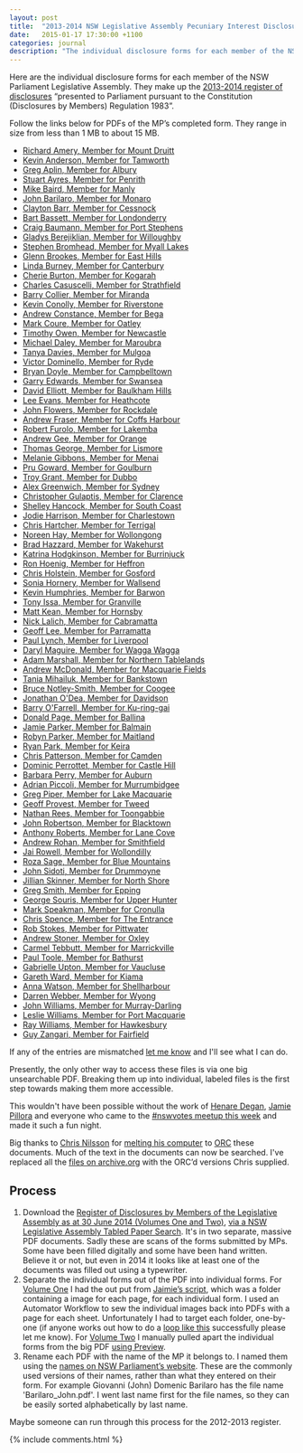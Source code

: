 ```yaml
---
layout: post
title:  "2013-2014 NSW Legislative Assembly Pecuniary Interest Disclosures"
date:   2015-01-17 17:30:00 +1100
categories: journal
description: "The individual disclosure forms for each member of the NSW Parliament Legislative Assembly, showing their pecuniary interest disclosures as of 30th June 2014."
---
```


Here are the individual disclosure forms for each member of the NSW Parliament Legislative Assembly. They make up the [2013-2014 register of disclosures](http://www.parliament.nsw.gov.au/prod/la/latabdoc.nsf/062281a7012b5820ca257020000a3058/d8ec3278d94e2783ca257d71001a8111?OpenDocument) “presented to Parliament pursuant to the Constitution (Disclosures by Members) Regulation 1983”.

Follow the links below for PDFs of the MP’s completed form. They range in size from less than 1 MB to about 15 MB.

<div id="mp-list">
<ul class="list filter-list">
<li><a class="h-card"  href="https://archive.org/download/NSW_Pecuniary_Interests_2013-2014/2014-06-30_Amery_Richard_pecuniary-interests.pdf"><span class="p-name">Richard Amery</span>, Member for <span class="p-role">Mount Druitt</span></a></li>
<li><a class="h-card" href="https://archive.org/download/NSW_Pecuniary_Interests_2013-2014/2014-06-30_Anderson_Kevin_pecuniary-interests.pdf"><span class="p-name">Kevin Anderson</span>, Member for <span class="p-role">Tamworth</span></a></li>
<li><a class="h-card" href="https://archive.org/download/NSW_Pecuniary_Interests_2013-2014/2014-06-30_Aplin_Greg_pecuniary-interests.pdf"><span class="p-name">Greg Aplin</span>, Member for <span class="p-role">Albury</span></a></li>
<li><a class="h-card" href="https://archive.org/download/NSW_Pecuniary_Interests_2013-2014/2014-06-30_Ayres_Stuart_pecuniary-interests.pdf"><span class="p-name">Stuart Ayres</span>, Member for <span class="p-role">Penrith</span></a></li>
<li><a class="h-card" href="https://archive.org/download/NSW_Pecuniary_Interests_2013-2014/2014-06-30_Baird_Mike_pecuniary-interests.pdf"><span class="p-name">Mike Baird</span>, Member for <span class="p-role">Manly</span></a></li>
<li><a class="h-card" href="https://archive.org/download/NSW_Pecuniary_Interests_2013-2014/2014-06-30_Barilaro_John_pecuniary-interests.pdf"><span class="p-name">John Barilaro</span>, Member for <span class="p-role">Monaro</span></a></li>
<li><a class="h-card" href="https://archive.org/download/NSW_Pecuniary_Interests_2013-2014/2014-06-30_Barr_Clayton_pecuniary-interests.pdf"><span class="p-name">Clayton Barr</span>, Member for <span class="p-role">Cessnock</span></a></li>
<li><a class="h-card" href="https://archive.org/download/NSW_Pecuniary_Interests_2013-2014/2014-06-30_Bassett_Bart_pecuniary-interests.pdf"><span class="p-name">Bart Bassett</span>, Member for <span class="p-role">Londonderry</span></a></li>
<li><a class="h-card" href="https://archive.org/download/NSW_Pecuniary_Interests_2013-2014/2014-06-30_Baumann_Craig_pecuniary-interests.pdf"><span class="p-name">Craig Baumann</span>, Member for <span class="p-role">Port Stephens</span></a></li>
<li><a class="h-card" href="https://archive.org/download/NSW_Pecuniary_Interests_2013-2014/2014-06-30_Berejiklian_Gladys_pecuniary-interests.pdf"><span class="p-name">Gladys Berejiklian</span>, Member for <span class="p-role">Willoughby</span></a></li>
<li><a class="h-card" href="https://archive.org/download/NSW_Pecuniary_Interests_2013-2014/2014-06-30_Bromhead_Stephen_pecuniary-interests.pdf"><span class="p-name">Stephen Bromhead</span>, Member for <span class="p-role">Myall Lakes</span></a></li>
<li><a class="h-card" href="https://archive.org/download/NSW_Pecuniary_Interests_2013-2014/2014-06-30_Brookes_Glenn_pecuniary-interests.pdf"><span class="p-name">Glenn Brookes</span>, Member for <span class="p-role">East Hills</span></a></li>
<li><a class="h-card" href="https://archive.org/download/NSW_Pecuniary_Interests_2013-2014/2014-06-30_Burney_Linda_pecuniary-interests.pdf"><span class="p-name">Linda Burney</span>, Member for <span class="p-role">Canterbury</span></a></li>
<li><a class="h-card" href="https://archive.org/download/NSW_Pecuniary_Interests_2013-2014/2014-06-30_Burton_Cherie_pecuniary-interests.pdf"><span class="p-name">Cherie Burton</span>, Member for <span class="p-role">Kogarah</span></a></li>
<li><a class="h-card" href="https://archive.org/download/NSW_Pecuniary_Interests_2013-2014/2014-06-30_Casuscelli_Charles_pecuniary-interests.pdf"><span class="p-name">Charles Casuscelli</span>, Member for <span class="p-role">Strathfield</span></a></li>
<li><a class="h-card" href="https://archive.org/download/NSW_Pecuniary_Interests_2013-2014/2014-06-30_Collier_Barry_pecuniary-interests.pdf"><span class="p-name">Barry Collier</span>, Member for <span class="p-role">Miranda</span></a></li>
<li><a class="h-card" href="https://archive.org/download/NSW_Pecuniary_Interests_2013-2014/2014-06-30_Conolly_Kevin_pecuniary-interests.pdf"><span class="p-name">Kevin Conolly</span>, Member for <span class="p-role">Riverstone</span></a></li>
<li><a class="h-card" href="https://archive.org/download/NSW_Pecuniary_Interests_2013-2014/2014-06-30_Constance_Andrew_pecuniary-interests.pdf"><span class="p-name">Andrew Constance</span>, Member for <span class="p-role">Bega</span></a></li>
<li><a class="h-card" href="https://archive.org/download/NSW_Pecuniary_Interests_2013-2014/2014-06-30_Coure_Mark_pecuniary-interests.pdf"><span class="p-name">Mark Coure</span>, Member for <span class="p-role">Oatley</span></a></li>
<li><a class="h-card" href="https://archive.org/download/NSW_Pecuniary_Interests_2013-2014/2014-06-30_Owen_Timothy_pecuniary-interests.pdf"><span class="p-name">Timothy Owen</span>, Member for <span class="p-role">Newcastle</span></a></li>
<li><a class="h-card" href="https://archive.org/download/NSW_Pecuniary_Interests_2013-2014/2014-06-30_Daley_Michael_pecuniary-interests.pdf"><span class="p-name">Michael Daley</span>, Member for <span class="p-role">Maroubra</span></a></li>
<li><a class="h-card" href="https://archive.org/download/NSW_Pecuniary_Interests_2013-2014/2014-06-30_Davies_Tanya_pecuniary-interests.pdf"><span class="p-name">Tanya Davies</span>, Member for <span class="p-role">Mulgoa</span></a></li>
<li><a class="h-card" href="https://archive.org/download/NSW_Pecuniary_Interests_2013-2014/2014-06-30_Dominello_Victor_pecuniary-interests.pdf"><span class="p-name">Victor Dominello</span>, Member for <span class="p-role">Ryde</span></a></li>
<li><a class="h-card" href="https://archive.org/download/NSW_Pecuniary_Interests_2013-2014/2014-06-30_Doyle_Bryan_pecuniary-interests.pdf"><span class="p-name">Bryan Doyle</span>, Member for <span class="p-role">Campbelltown</span></a></li>
<li><a class="h-card" href="https://archive.org/download/NSW_Pecuniary_Interests_2013-2014/2014-06-30_Edwards_Garry_pecuniary-interests.pdf"><span class="p-name">Garry Edwards</span>, Member for <span class="p-role">Swansea</span></a></li>
<li><a class="h-card" href="https://archive.org/download/NSW_Pecuniary_Interests_2013-2014/2014-06-30_Elliott_David_pecuniary-interests.pdf"><span class="p-name">David Elliott</span>, Member for <span class="p-role">Baulkham Hills</span></a></li>
<li><a class="h-card" href="https://archive.org/download/NSW_Pecuniary_Interests_2013-2014/2014-06-30_Evans_Lee_pecuniary-interests.pdf"><span class="p-name">Lee Evans</span>, Member for <span class="p-role">Heathcote</span></a></li>
<li><a class="h-card" href="https://archive.org/download/NSW_Pecuniary_Interests_2013-2014/2014-06-30_Flowers_John_pecuniary-interests.pdf"><span class="p-name">John Flowers</span>, Member for <span class="p-role">Rockdale</span></a></li>
<li><a class="h-card" href="https://archive.org/download/NSW_Pecuniary_Interests_2013-2014/2014-06-30_Fraser_Andrew_pecuniary-interests.pdf"><span class="p-name">Andrew Fraser</span>, Member for <span class="p-role">Coffs Harbour</span></a></li>
<li><a class="h-card" href="https://archive.org/download/NSW_Pecuniary_Interests_2013-2014/2014-06-30_Furolo_Robert_pecuniary-interests.pdf"><span class="p-name">Robert Furolo</span>, Member for <span class="p-role">Lakemba</span></a></li>
<li><a class="h-card" href="https://archive.org/download/NSW_Pecuniary_Interests_2013-2014/2014-06-30_Gee_Andrew_pecuniary-interests.pdf"><span class="p-name">Andrew Gee</span>, Member for <span class="p-role">Orange</span></a></li>
<li><a class="h-card" href="https://archive.org/download/NSW_Pecuniary_Interests_2013-2014/2014-06-30_George_Thomas_pecuniary-interests.pdf"><span class="p-name">Thomas George</span>, Member for <span class="p-role">Lismore</span></a></li>
<li><a class="h-card" href="https://archive.org/download/NSW_Pecuniary_Interests_2013-2014/2014-06-30_Gibbons_Melanie_pecuniary-interests.pdf"><span class="p-name">Melanie Gibbons</span>, Member for <span class="p-role">Menai</span></a></li>
<li><a class="h-card" href="https://archive.org/download/NSW_Pecuniary_Interests_2013-2014/2014-06-30_Goward_Pru_pecuniary-interests.pdf"><span class="p-name">Pru Goward</span>, Member for <span class="p-role">Goulburn</span></a></li>
<li><a class="h-card" href="https://archive.org/download/NSW_Pecuniary_Interests_2013-2014/2014-06-30_Grant_Troy_pecuniary-interests.pdf"><span class="p-name">Troy Grant</span>, Member for <span class="p-role">Dubbo</span></a></li>
<li><a class="h-card" href="https://archive.org/download/NSW_Pecuniary_Interests_2013-2014/2014-06-30_Greenwich_Alex_pecuniary-interests.pdf"><span class="p-name">Alex Greenwich</span>, Member for <span class="p-role">Sydney</span></a></li>
<li><a class="h-card" href="https://archive.org/download/NSW_Pecuniary_Interests_2013-2014/2014-06-30_*%20%20%20%5BGulaptis_Christopher_pecuniary-interests.pdf"><span class="p-name">Christopher Gulaptis</span>, Member for <span class="p-role">Clarence    </span></a></li>
<li><a class="h-card" href="https://archive.org/download/NSW_Pecuniary_Interests_2013-2014/2014-06-30_Hancock_Shelley_pecuniary-interests.pdf"><span class="p-name">Shelley Hancock</span>, Member for <span class="p-role">South Coast</span></a></li>
<li><a class="h-card" href="https://archive.org/download/NSW_Pecuniary_Interests_2013-2014/2014-06-30_Harrison_Jodie_pecuniary-interests.pdf"><span class="p-name">Jodie Harrison</span>, Member for <span class="p-role">Charlestown</span></a></li>
<li><a class="h-card" href="https://archive.org/download/NSW_Pecuniary_Interests_2013-2014/2014-06-30_Hartcher_Chris_pecuniary-interests.pdf"><span class="p-name">Chris Hartcher</span>, Member for <span class="p-role">Terrigal</span></a></li>
<li><a class="h-card" href="https://archive.org/download/NSW_Pecuniary_Interests_2013-2014/2014-06-30_Hay_Noreen_pecuniary-interests.pdf"><span class="p-name">Noreen Hay</span>, Member for <span class="p-role">Wollongong</span></a></li>
<li><a class="h-card" href="https://archive.org/download/NSW_Pecuniary_Interests_2013-2014/2014-06-30_Hazzard_Brad_pecuniary-interests.pdf"><span class="p-name">Brad Hazzard</span>, Member for <span class="p-role">Wakehurst</span></a></li>
<li><a class="h-card" href="https://archive.org/download/NSW_Pecuniary_Interests_2013-2014/2014-06-30_Hodgkinson_Katrina_pecuniary-interests.pdf"><span class="p-name">Katrina Hodgkinson</span>, Member for <span class="p-role">Burrinjuck</span></a></li>
<li><a class="h-card" href="https://archive.org/download/NSW_Pecuniary_Interests_2013-2014/2014-06-30_Hoenig_Ron_pecuniary-interests.pdf"><span class="p-name">Ron Hoenig</span>, Member for <span class="p-role">Heffron</span></a></li>
<li><a class="h-card" href="https://archive.org/download/NSW_Pecuniary_Interests_2013-2014/2014-06-30_Holstein_Chris_pecuniary-interests.pdf"><span class="p-name">Chris Holstein</span>, Member for <span class="p-role">Gosford</span></a></li>
<li><a class="h-card" href="https://archive.org/download/NSW_Pecuniary_Interests_2013-2014/2014-06-30_Hornery_Sonia_pecuniary-interests.pdf"><span class="p-name">Sonia Hornery</span>, Member for <span class="p-role">Wallsend</span></a></li>
<li><a class="h-card" href="https://archive.org/download/NSW_Pecuniary_Interests_2013-2014/2014-06-30_Humphries_Kevin_pecuniary-interests.pdf"><span class="p-name">Kevin Humphries</span>, Member for <span class="p-role">Barwon</span></a></li>
<li><a class="h-card" href="https://archive.org/download/NSW_Pecuniary_Interests_2013-2014/2014-06-30_Issa_Tony_pecuniary-interests.pdf"><span class="p-name">Tony Issa</span>, Member for <span class="p-role">Granville</span></a></li>
<li><a class="h-card" href="https://archive.org/download/NSW_Pecuniary_Interests_2013-2014/2014-06-30_Kean_Matt_pecuniary-interests.pdf"><span class="p-name">Matt Kean</span>, Member for <span class="p-role">Hornsby</span></a></li>
<li><a class="h-card" href="https://archive.org/download/NSW_Pecuniary_Interests_2013-2014/2014-06-30_Lalich_Nick_pecuniary-interests.pdf"><span class="p-name">Nick Lalich</span>, Member for <span class="p-role">Cabramatta</span></a></li>
<li><a class="h-card" href="https://archive.org/download/NSW_Pecuniary_Interests_2013-2014/2014-06-30_Lee_Geoff_pecuniary-interests.pdf"><span class="p-name">Geoff Lee</span>, Member for <span class="p-role">Parramatta</span></a></li>
<li><a class="h-card" href="https://archive.org/download/NSW_Pecuniary_Interests_2013-2014/2014-06-30_Lynch_Paul_pecuniary-interests.pdf"><span class="p-name">Paul Lynch</span>, Member for <span class="p-role">Liverpool</span></a></li>
<li><a class="h-card" href="https://archive.org/download/NSW_Pecuniary_Interests_2013-2014/2014-06-30_Maguire_Daryl_pecuniary-interests.pdf"><span class="p-name">Daryl Maguire</span>, Member for <span class="p-role">Wagga Wagga</span></a></li>
<li><a class="h-card" href="https://archive.org/download/NSW_Pecuniary_Interests_2013-2014/2014-06-30_Marshall_Adam_pecuniary-interests.pdf"><span class="p-name">Adam Marshall</span>, Member for <span class="p-role">Northern Tablelands</span></a></li>
<li><a class="h-card" href="https://archive.org/download/NSW_Pecuniary_Interests_2013-2014/2014-06-30_McDonald_Andrew_pecuniary-interests.pdf"><span class="p-name">Andrew McDonald</span>, Member for <span class="p-role">Macquarie Fields</span></a></li>
<li><a class="h-card" href="https://archive.org/download/NSW_Pecuniary_Interests_2013-2014/2014-06-30_Mihailuk_Tania_pecuniary-interests.pdf"><span class="p-name">Tania Mihailuk</span>, Member for <span class="p-role">Bankstown</span></a></li>
<li><a class="h-card" href="https://archive.org/download/NSW_Pecuniary_Interests_2013-2014/2014-06-30_Notley-Smith_Bruce_pecuniary-interests.pdf"><span class="p-name">Bruce Notley-Smith</span>, Member for <span class="p-role">Coogee</span></a></li>
<li><a class="h-card" href="https://archive.org/download/NSW_Pecuniary_Interests_2013-2014/2014-06-30_O%27Dea_Jonathan_pecuniary-interests.pdf"><span class="p-name">Jonathan O&#39;Dea</span>, Member for <span class="p-role">Davidson</span></a></li>
<li><a class="h-card" href="https://archive.org/download/NSW_Pecuniary_Interests_2013-2014/2014-06-30_O%27Farrell_Barry_pecuniary-interests.pdf"><span class="p-name">Barry O&#39;Farrell</span>, Member for <span class="p-role">Ku-ring-gai</span></a></li>
<li><a class="h-card" href="https://archive.org/download/NSW_Pecuniary_Interests_2013-2014/2014-06-30_Page_Donald_pecuniary-interests.pdf"><span class="p-name">Donald Page</span>, Member for <span class="p-role">Ballina</span></a></li>
<li><a class="h-card" href="https://archive.org/download/NSW_Pecuniary_Interests_2013-2014/2014-06-30_Parker_Jamie_pecuniary-interests.pdf"><span class="p-name">Jamie Parker</span>, Member for <span class="p-role">Balmain</span></a></li>
<li><a class="h-card" href="https://archive.org/download/NSW_Pecuniary_Interests_2013-2014/2014-06-30_Parker_Robyn_pecuniary-interests.pdf"><span class="p-name">Robyn Parker</span>, Member for <span class="p-role">Maitland</span></a></li>
<li><a class="h-card" href="https://archive.org/download/NSW_Pecuniary_Interests_2013-2014/2014-06-30_Park_Ryan_pecuniary-interests.pdf"><span class="p-name">Ryan Park</span>, Member for <span class="p-role">Keira</span></a></li>
<li><a class="h-card" href="https://archive.org/download/NSW_Pecuniary_Interests_2013-2014/2014-06-30_Patterson_Chris_pecuniary-interests.pdf"><span class="p-name">Chris Patterson</span>, Member for <span class="p-role">Camden</span></a></li>
<li><a class="h-card" href="https://archive.org/download/NSW_Pecuniary_Interests_2013-2014/2014-06-30_Perrottet_Dominic_pecuniary-interests.pdf"><span class="p-name">Dominic Perrottet</span>, Member for <span class="p-role">Castle Hill</span></a></li>
<li><a class="h-card" href="https://archive.org/download/NSW_Pecuniary_Interests_2013-2014/2014-06-30_Perry_Barbara_pecuniary-interests.pdf"><span class="p-name">Barbara Perry</span>, Member for <span class="p-role">Auburn</span></a></li>
<li><a class="h-card" href="https://archive.org/download/NSW_Pecuniary_Interests_2013-2014/2014-06-30_Piccoli_Adrian_pecuniary-interests.pdf"><span class="p-name">Adrian Piccoli</span>, Member for <span class="p-role">Murrumbidgee</span></a></li>
<li><a class="h-card" href="https://archive.org/download/NSW_Pecuniary_Interests_2013-2014/2014-06-30_Piper_Greg_pecuniary-interests.pdf"><span class="p-name">Greg Piper</span>, Member for <span class="p-role">Lake Macquarie</span></a></li>
<li><a class="h-card" href="https://archive.org/download/NSW_Pecuniary_Interests_2013-2014/2014-06-30_Provest_Geoff_pecuniary-interests.pdf"><span class="p-name">Geoff Provest</span>, Member for <span class="p-role">Tweed</span></a></li>
<li><a class="h-card" href="https://archive.org/download/NSW_Pecuniary_Interests_2013-2014/2014-06-30_Rees_Nathan_pecuniary-interests.pdf"><span class="p-name">Nathan Rees</span>, Member for <span class="p-role">Toongabbie</span></a></li>
<li><a class="h-card" href="https://archive.org/download/NSW_Pecuniary_Interests_2013-2014/2014-06-30_Roberts_Anthony_pecuniary-interests.pdf"><span class="p-name">John Robertson</span>, Member for <span class="p-role">Blacktown</span></a></li>
<li><a class="h-card" href="https://archive.org/download/NSW_Pecuniary_Interests_2013-2014/2014-06-30_Robertson_John_pecuniary-interests.pdf"><span class="p-name">Anthony Roberts</span>, Member for <span class="p-role">Lane Cove</span></a></li>
<li><a class="h-card" href="https://archive.org/download/NSW_Pecuniary_Interests_2013-2014/2014-06-30_Rohan_Andrew_pecuniary-interests.pdf"><span class="p-name">Andrew Rohan</span>, Member for <span class="p-role">Smithfield</span></a></li>
<li><a class="h-card" href="https://archive.org/download/NSW_Pecuniary_Interests_2013-2014/2014-06-30_Rowell_Jai_pecuniary-interests.pdf"><span class="p-name">Jai Rowell</span>, Member for <span class="p-role">Wollondilly</span></a></li>
<li><a class="h-card" href="https://archive.org/download/NSW_Pecuniary_Interests_2013-2014/2014-06-30_Sage_Roza_pecuniary-interests.pdf"><span class="p-name">Roza Sage</span>, Member for <span class="p-role">Blue Mountains</span></a></li>
<li><a class="h-card" href="https://archive.org/download/NSW_Pecuniary_Interests_2013-2014/2014-06-30_Sidoti_John_pecuniary-interests.pdf"><span class="p-name">John Sidoti</span>, Member for <span class="p-role">Drummoyne</span></a></li>
<li><a class="h-card" href="https://archive.org/download/NSW_Pecuniary_Interests_2013-2014/2014-06-30_Skinner_Jillian_pecuniary-interests.pdf"><span class="p-name">Jillian Skinner</span>, Member for <span class="p-role">North Shore</span></a></li>
<li><a class="h-card" href="https://archive.org/download/NSW_Pecuniary_Interests_2013-2014/2014-06-30_Smith_Greg_pecuniary-interests.pdf"><span class="p-name">Greg Smith</span>, Member for <span class="p-role">Epping</span></a></li>
<li><a class="h-card" href="https://archive.org/download/NSW_Pecuniary_Interests_2013-2014/2014-06-30_Souris_George_pecuniary-interests.pdf"><span class="p-name">George Souris</span>, Member for <span class="p-role">Upper Hunter</span></a></li>
<li><a class="h-card" href="https://archive.org/download/NSW_Pecuniary_Interests_2013-2014/2014-06-30_Speakman_Mark_pecuniary-interests.pdf"><span class="p-name">Mark Speakman</span>, Member for <span class="p-role">Cronulla</span></a></li>
<li><a class="h-card" href="https://archive.org/download/NSW_Pecuniary_Interests_2013-2014/2014-06-30_Spence_Chris_pecuniary-interests.pdf"><span class="p-name">Chris Spence</span>, Member for <span class="p-role">The Entrance</span></a></li>
<li><a class="h-card" href="https://archive.org/download/NSW_Pecuniary_Interests_2013-2014/2014-06-30_Stokes_Rob_pecuniary-interests.pdf"><span class="p-name">Rob Stokes</span>, Member for <span class="p-role">Pittwater</span></a></li>
<li><a class="h-card" href="https://archive.org/download/NSW_Pecuniary_Interests_2013-2014/2014-06-30_Stoner_Andrew_pecuniary-interests.pdf"><span class="p-name">Andrew Stoner</span>, Member for <span class="p-role">Oxley</span></a></li>
<li><a class="h-card" href="https://archive.org/download/NSW_Pecuniary_Interests_2013-2014/2014-06-30_Tebbutt_Carmel_pecuniary-interests.pdf"><span class="p-name">Carmel Tebbutt</span>, Member for <span class="p-role">Marrickville</span></a></li>
<li><a class="h-card" href="https://archive.org/download/NSW_Pecuniary_Interests_2013-2014/2014-06-30_Toole_Paul_pecuniary-interests.pdf"><span class="p-name">Paul Toole</span>, Member for <span class="p-role">Bathurst</span></a></li>
<li><a class="h-card" href="https://archive.org/download/NSW_Pecuniary_Interests_2013-2014/2014-06-30_Upton_Gabrielle_pecuniary-interests.pdf"><span class="p-name">Gabrielle Upton</span>, Member for <span class="p-role">Vaucluse</span></a></li>
<li><a class="h-card" href="https://archive.org/download/NSW_Pecuniary_Interests_2013-2014/2014-06-30_Ward_Gareth_pecuniary-interests.pdf"><span class="p-name">Gareth Ward</span>, Member for <span class="p-role">Kiama</span></a></li>
<li><a class="h-card" href="https://archive.org/download/NSW_Pecuniary_Interests_2013-2014/2014-06-30_Watson_Anna_pecuniary-interests.pdf"><span class="p-name">Anna Watson</span>, Member for <span class="p-role">Shellharbour</span></a></li>
<li><a class="h-card" href="https://archive.org/download/NSW_Pecuniary_Interests_2013-2014/2014-06-30_Webber_Darren_pecuniary-interests.pdf"><span class="p-name">Darren Webber</span>, Member for <span class="p-role">Wyong</span></a></li>
<li><a class="h-card" href="https://archive.org/download/NSW_Pecuniary_Interests_2013-2014/2014-06-30_Williams_John_pecuniary-interests.pdf"><span class="p-name">John Williams</span>, Member for <span class="p-role">Murray-Darling</span></a></li>
<li><a class="h-card" href="https://archive.org/download/NSW_Pecuniary_Interests_2013-2014/2014-06-30_Williams_Leslie_pecuniary-interests.pdf"><span class="p-name">Leslie Williams</span>, Member for <span class="p-role">Port Macquarie</span></a></li>
<li><a class="h-card" href="https://archive.org/download/NSW_Pecuniary_Interests_2013-2014/2014-06-30_Williams_Ray_pecuniary-interests.pdf"><span class="p-name">Ray Williams</span>, Member for <span class="p-role">Hawkesbury</span></a></li>
<li><a class="h-card" href="https://archive.org/download/NSW_Pecuniary_Interests_2013-2014/2014-06-30_Zangari_Guy_pecuniary-interests.pdf"><span class="p-name">Guy Zangari</span>, Member for <span class="p-role">Fairfield</span></a></li>
</ul>
</div>

If any of the entries are mismatched [let me know](/contact) and I'll see what I can do.

Presently, the only other way to access these files is via one big unsearchable PDF. Breaking them up into individual, labeled files is the first step towards making them more accessible.

This wouldn't have been possible without the work of [Henare Degan](https://twitter.com/henaredegan), [Jamie Pillora](https://github.com/jpillora) and everyone who came to the [#nswvotes meetup this week](http://www.meetup.com/OpenAustralia-Foundation/events/219652731/) and made it such a fun night.

Big thanks to [Chris Nilsson](https://twitter.com/otherchirps) for [melting his computer](http://www.meetup.com/OpenAustralia-Foundation/messages/boards/thread/48640454/10#127607012) to [ORC](http://en.wikipedia.org/wiki/Optical_character_recognition) these documents. Much of the text in the documents can now be searched. I've replaced all the [files on archive.org](https://archive.org/details/NSW_Pecuniary_Interests_2013-2014) with the ORC’d versions Chris supplied.

## Process

1. Download the [Register of Disclosures by Members of the Legislative Assembly as at 30 June 2014 (Volumes One and Two)](http://www.parliament.nsw.gov.au/prod/la/latabdoc.nsf/062281a7012b5820ca257020000a3058/d8ec3278d94e2783ca257d71001a8111?OpenDocument), [via a NSW Legislative Assembly Tabled Paper Search](http://www.parliament.nsw.gov.au/prod/la/latabdoc.nsf/TabledDocumentsAll?SearchView&query=([REPORTTITLE]=(register*+of*+disclosures*))&searchorder=4). It's in two separate, massive PDF documents. Sadly these are scans of the forms submitted by MPs. Some have been filled digitally and some have been hand written. Believe it or not, but even in 2014 it looks like at least one of the documents was filled out using a typewriter.
2. Separate the individual forms out of the PDF into individual forms. For [Volume One](http://www.parliament.nsw.gov.au/prod/la/latabdoc.nsf/062281a7012b5820ca257020000a3058/d8ec3278d94e2783ca257d71001a8111/$FILE/Volume%201%20-%20Ordinary%20Returns%20-%20October%202014.pdf) I had the out put from [Jaimie’s script](https://github.com/jpillora/disclosure-parser), which was a folder containing a image for each page, for each individual form. I used an Automator Workflow to sew the individual images back into PDFs with a page for each sheet. Unfortunately I had to target each folder, one-by-one (if anyone works out how to do a [loop like this](https://discussions.apple.com/message/21053313#24471966) successfully please let me know). For [Volume Two](http://www.parliament.nsw.gov.au/prod/la/latabdoc.nsf/062281a7012b5820ca257020000a3058/d8ec3278d94e2783ca257d71001a8111/$FILE/Volume%202%20-%20Ordinary%20Returns%20-%20October%202014.pdf) I manually pulled apart the individual forms from the big PDF [using Preview](http://www.howtogeek.com/201519/use-your-mac%E2%80%99s-preview-app-to-merge-split-mark-up-and-sign-pdfs/).
3. Rename each PDF with the name of the MP it belongs to. I named them using the [names on NSW Parliament’s website](http://www.parliament.nsw.gov.au/prod/parlment/members.nsf/V3ListCurrentLAMembers). These are the commonly used versions of their names, rather than what they entered on their form. For example Giovanni (John) Domenic Barilaro has the file name 'Barilaro_John.pdf'. I went last name first for the file names, so they can be easily sorted alphabetically by last name.

Maybe someone can run through this process for the 2012-2013 register.

{% include comments.html %}
